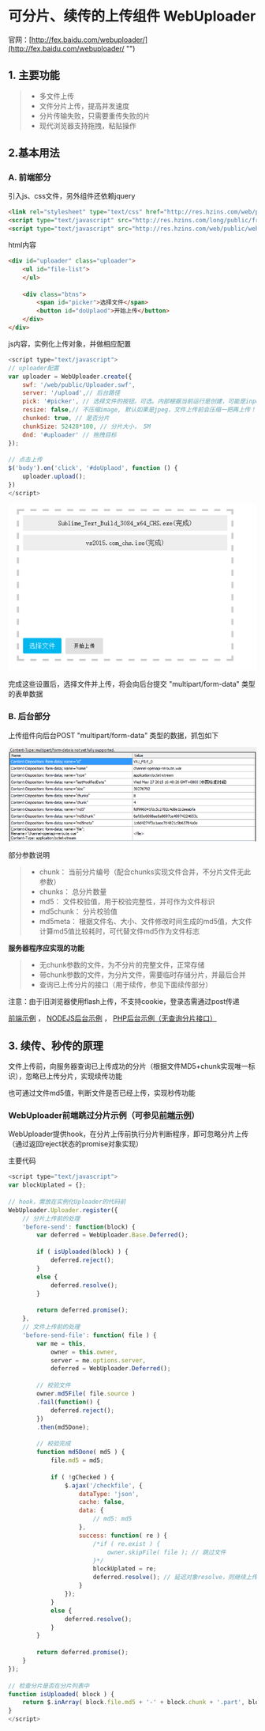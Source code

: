 # **可分片、续传的上传组件 WebUploader**

官网：[http://fex.baidu.com/webuploader/](http://fex.baidu.com/webuploader/ "")

## **1. 主要功能**
> * 多文件上传
> * 文件分片上传，提高并发速度
> * 分片传输失败，只需要重传失败的片
> * 现代浏览器支持拖拽，粘贴操作

## **2.基本用法**

### A. 前端部分


引入js、css文件，另外组件还依赖jquery
```html
<link rel="stylesheet" type="text/css" href="http://res.hzins.com/web/public/webuploader/webuploader.css">
<script type="text/javascript" src="http://res.hzins.com/long/public/framework/jquery/jquery-1.8.3.min.js"></script>
<script type="text/javascript" src="http://res.hzins.com/web/public/webuploader/webuploader.js"></script>
```

html内容
```html
<div id="uploader" class="uploader">
    <ul id="file-list">
    </ul>

    <div class="btns">
        <span id="picker">选择文件</span>
        <button id="doUplaod">开始上传</button>
    </div>
</div>
```

js内容，实例化上传对象，并做相应配置

```javascript
<script type="text/javascript">
// uploader配置
var uploader = WebUploader.create({
    swf: '/web/public/Uploader.swf',
    server: '/upload',// 后台路径
    pick: '#picker', // 选择文件的按钮。可选。内部根据当前运行是创建，可能是input元素，也可能是flash.
    resize: false,// 不压缩image, 默认如果是jpeg，文件上传前会压缩一把再上传！
    chunked: true, // 是否分片
    chunkSize: 52428*100, // 分片大小， 5M
    dnd: '#uploader' // 拖拽目标
});

// 点击上传
$('body').on('click', '#doUplaod', function () {
    uploader.upload();
})
</script>
```


![uploader1.png](files/uploader1.png "")


完成这些设置后，选择文件并上传，将会向后台提交 "multipart/form-data" 类型的表单数据


### B. 后台部分
上传组件向后台POST "multipart/form-data" 类型的数据，抓包如下

![http.png](files/http.png "")

部分参数说明

> * chunk： 当前分片编号（配合chunks实现文件合并，不分片文件无此参数）
> * chunks： 总分片数量
> * md5： 文件校验值，用于校验完整性，并可作为文件标识
> * md5chunk： 分片校验值
> * md5meta： 根据文件名、大小、文件修改时间生成的md5值，大文件计算md5值比较耗时，可代替文件md5作为文件标志


**服务器程序应实现的功能**

> * 无chunk参数的文件，为不分片的完整文件，正常存储
> * 带chunk参数的文件，为分片文件，需要临时存储分片，并最后合并
> * 查询已上传分片的接口（用于续传，参见下面续传部分）


注意：由于旧浏览器使用flash上传，不支持cookie，登录态需通过post传递




[前端示例](demo/public/upload.html "") ，
[NODEJS后台示例](demo/app.js "") ，
[PHP后台示例（无查询分片接口）](demo/fileupload.php "") 


## **3. 续传、秒传的原理**

文件上传前，向服务器查询已上传成功的分片（根据文件MD5+chunk实现唯一标识），忽略已上传分片，实现续传功能

也可通过文件md5值，判断文件是否已经上传，实现秒传功能


### WebUploader前端跳过分片示例（可参见[前端示例](demo/public/upload.html "")）

WebUploader提供hook，在分片上传前执行分片判断程序，即可忽略分片上传（通过返回reject状态的promise对象实现）

主要代码

```javascript
<script type="text/javascript">
var blockUplated = {};

// hook，需放在实例化Uploader的代码前
WebUploader.Uploader.register({
    // 分片上传前的处理
    'before-send': function(block) {
        var deferred = WebUploader.Base.Deferred();

        if ( isUploaded(block) ) {
            deferred.reject();
        }
        else {
            deferred.resolve();
        }

        return deferred.promise();
    },
    // 文件上传前的处理
    'before-send-file': function( file ) {
        var me = this,
            owner = this.owner,
            server = me.options.server,
            deferred = WebUploader.Deferred();
        
        // 校验文件
        owner.md5File( file.source )
        .fail(function() {
            deferred.reject();
        })
        .then(md5Done);
        
        // 校验完成
        function md5Done( md5 ) {
            file.md5 = md5;

            if ( !gChecked ) {
                $.ajax('/checkfile', {
                    dataType: 'json',
                    cache: false,
                    data: {
                        // md5: md5
                    },
                    success: function( re ) {
                        /*if ( re.exist ) {
                            owner.skipFile( file ); // 跳过文件
                        }*/
                        blockUplated = re;
                        deferred.resolve(); // 延迟对象resolve，则继续上传流程
                    }
                });
            }
            else {
                deferred.resolve();
            }
        }

        return deferred.promise();
    }
});

// 检查分片是否在分片列表中
function isUploaded( block ) {
    return $.inArray( block.file.md5 + '-' + block.chunk + '.part', blockUplated ) > -1;
}
</script>
